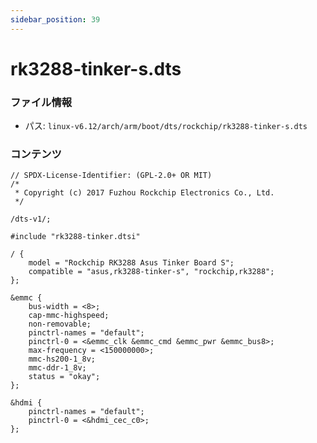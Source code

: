 ```yaml
---
sidebar_position: 39
---
```

# rk3288-tinker-s.dts

### ファイル情報

- パス: `linux-v6.12/arch/arm/boot/dts/rockchip/rk3288-tinker-s.dts`

### コンテンツ

```dts
// SPDX-License-Identifier: (GPL-2.0+ OR MIT)
/*
 * Copyright (c) 2017 Fuzhou Rockchip Electronics Co., Ltd.
 */

/dts-v1/;

#include "rk3288-tinker.dtsi"

/ {
	model = "Rockchip RK3288 Asus Tinker Board S";
	compatible = "asus,rk3288-tinker-s", "rockchip,rk3288";
};

&emmc {
	bus-width = <8>;
	cap-mmc-highspeed;
	non-removable;
	pinctrl-names = "default";
	pinctrl-0 = <&emmc_clk &emmc_cmd &emmc_pwr &emmc_bus8>;
	max-frequency = <150000000>;
	mmc-hs200-1_8v;
	mmc-ddr-1_8v;
	status = "okay";
};

&hdmi {
	pinctrl-names = "default";
	pinctrl-0 = <&hdmi_cec_c0>;
};

```
